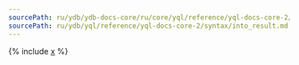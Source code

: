 ```yaml
---
sourcePath: ru/ydb/ydb-docs-core/ru/core/yql/reference/yql-docs-core-2/syntax/into_result.md
sourcePath: ru/ydb/yql/reference/yql-docs-core-2/syntax/into_result.md
---
```



{% include [x](_includes/into_result.md) %}

